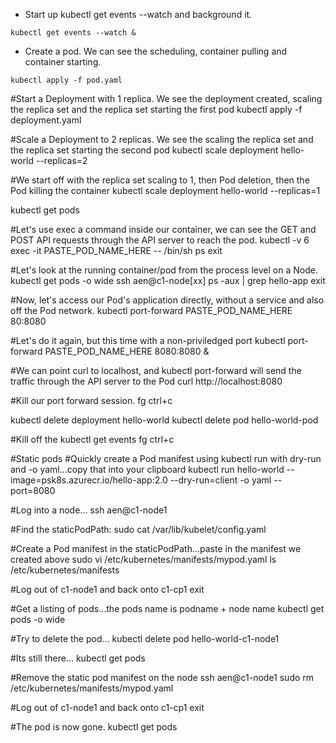 - Start up kubectl get events --watch and background it.
```
kubectl get events --watch &
```
- Create a pod. We can see the scheduling, container pulling and container starting.
```
kubectl apply -f pod.yaml
```

#Start a Deployment with 1 replica. We see the deployment created, scaling the replica set and the replica set starting the first pod
kubectl apply -f deployment.yaml

#Scale a Deployment to 2 replicas. We see the scaling the replica set and the replica set starting the second pod
kubectl scale deployment hello-world --replicas=2

#We start off with the replica set scaling to 1, then  Pod deletion, then the Pod killing the container 
kubectl scale deployment hello-world --replicas=1

kubectl get pods

#Let's use exec a command inside our container, we can see the GET and POST API requests through the API server to reach the pod.
kubectl -v 6 exec -it PASTE_POD_NAME_HERE -- /bin/sh
ps
exit

#Let's look at the running container/pod from the process level on a Node.
kubectl get pods -o wide
ssh aen@c1-node[xx]
ps -aux | grep hello-app
exit

#Now, let's access our Pod's application directly, without a service and also off the Pod network.
kubectl port-forward PASTE_POD_NAME_HERE 80:8080

#Let's do it again, but this time with a non-priviledged port
kubectl port-forward PASTE_POD_NAME_HERE 8080:8080 &

#We can point curl to localhost, and kubectl port-forward will send the traffic through the API server to the Pod
curl http://localhost:8080

#Kill our port forward session.
fg
ctrl+c

kubectl delete deployment hello-world
kubectl delete pod hello-world-pod

#Kill off the kubectl get events
fg
ctrl+c


#Static pods
#Quickly create a Pod manifest using kubectl run with dry-run and -o yaml...copy that into your clipboard
kubectl run hello-world --image=psk8s.azurecr.io/hello-app:2.0 --dry-run=client -o yaml --port=8080 

#Log into a node...
ssh aen@c1-node1

#Find the staticPodPath:
sudo cat /var/lib/kubelet/config.yaml


#Create a Pod manifest in the staticPodPath...paste in the manifest we created above
sudo vi /etc/kubernetes/manifests/mypod.yaml
ls /etc/kubernetes/manifests

#Log out of c1-node1 and back onto c1-cp1
exit

#Get a listing of pods...the pods name is podname + node name
kubectl get pods -o wide


#Try to delete the pod...
kubectl delete pod hello-world-c1-node1


#Its still there...
kubectl get pods 


#Remove the static pod manifest on the node
ssh aen@c1-node1
sudo rm /etc/kubernetes/manifests/mypod.yaml

#Log out of c1-node1 and back onto c1-cp1
exit

#The pod is now gone.
kubectl get pods 
